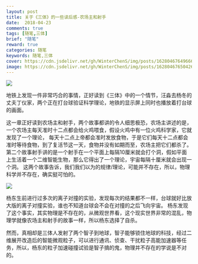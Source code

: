 ```yaml
---
layout: post
title: 关于《三体》的一些读后感-农场主和射手
date:  2018-04-23 
comments: true
tags: [随笔,三体]
brief: "随笔"
reward: true
categories: 随笔
keywords: 随笔,三体
cover: https://cdn.jsdelivr.net/gh/WinterChenS/img/posts/1628046764966654.jpg
image: https://cdn.jsdelivr.net/gh/WinterChenS/img/posts/1628046765042654.jpg
---
```


![](https://cdn.jsdelivr.net/gh/WinterChenS/img/posts/1628046765113656.jpg)

地铁上发现一件非常巧合的事情，正好读到《三体》中的一个情节，汪淼去杨冬的丈夫丁仪家，两个正在打台球验证科学理论，地铁的显示屏上同时也播放着打台球的画面。
<!-- more -->
这一章正好读到农场主和射手，两个故事都讲的令人细思极恐，农场主讲述的是，一个农场主每天准时十二点都会给火鸡喂食，假设火鸡中有一位火鸡科学家，它就发现了一个理论，
每天十二点上帝都会准时发放食物，于是它们每天十二点都会准时等待食物，到了复活节这一天，食物并没有如期而至，农场主把它们都杀了。
第二个故事射手讲的是一个射手在一个平面上每隔10厘米就会打个洞，假如平面上生活着一个二维智能生物，那么它得出了一个理论，宇宙每隔十厘米就会出现一个洞。
这两个故事告诉，我们我们以为的规律/理论，可能并不存在，所以，物理科学并不存在，确实挺可怕的。

![](https://cdn.jsdelivr.net/gh/WinterChenS/img/posts/1628046765183636.jpg)


 杨东生前进行过多次的离子对撞的实验，发现每次的结果都不一样，台球就好比放大版的离子对撞实验，谁也不知道台球会不会在对撞的之后飞向宇宙。
杨东发现了这个事实，其实物理是不存在的，从微观世界看，这个现实世界非常的混乱，物理学就像农场主和射手的故事一样，所以杨东选择了自杀。


 然而，真相却是三体人发射了两个智子到地球，智子能够锁住地球的科技，经过二维展开改造后的智能微观粒子，可以进行通讯、侦查、干扰粒子高能加速器等任务，所以，杨东的粒子加速碰撞试验是智子搞的鬼，物理并不存在的学说是不对的。